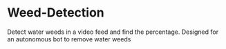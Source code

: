 # Weed-Detection
Detect water weeds in a video feed and find the percentage. Designed for an autonomous bot to remove water weeds
